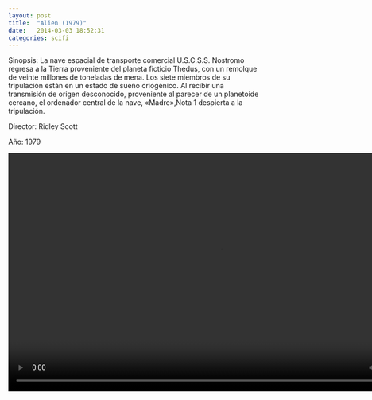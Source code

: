 ```yaml
---
layout: post
title:  "Alien (1979)"
date:   2014-03-03 18:52:31
categories: scifi
---
```

Sinopsis: La nave espacial de transporte comercial U.S.C.S.S. Nostromo regresa a la Tierra proveniente del planeta ficticio Thedus, con un remolque de veinte millones de toneladas de 
mena. Los siete miembros de su tripulación están en un estado de sueño criogénico. Al recibir una transmisión de origen desconocido, proveniente al parecer de un planetoide cercano, el 
ordenador central de la nave, «Madre»,Nota 1 despierta a la tripulación.

Director: Ridley Scott

Año: 1979



<div class="text-center">
<video class="center" id="player1" width="854" height="480">
        <source src="/sample/echo-hereweare.mp4" type="video/mp4" title="mp4">
        <track kind="subtitles" src="/sample/mediaelement.srt" srclang="es" />
</video>
</div>




